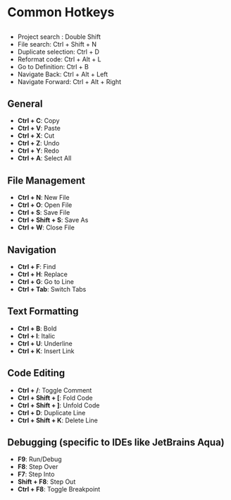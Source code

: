 
# Common Hotkeys

## 
- Project search : Double Shift
- File search: Ctrl + Shift + N
- Duplicate selection: Ctrl + D
- Reformat code: Ctrl + Alt + L
- Go to Definition: Ctrl + B
- Navigate Back: Ctrl + Alt + Left
- Navigate Forward: Ctrl + Alt + Right



## General
- **Ctrl + C**: Copy
- **Ctrl + V**: Paste
- **Ctrl + X**: Cut
- **Ctrl + Z**: Undo
- **Ctrl + Y**: Redo
- **Ctrl + A**: Select All

## File Management
- **Ctrl + N**: New File
- **Ctrl + O**: Open File
- **Ctrl + S**: Save File
- **Ctrl + Shift + S**: Save As
- **Ctrl + W**: Close File

## Navigation
- **Ctrl + F**: Find
- **Ctrl + H**: Replace
- **Ctrl + G**: Go to Line
- **Ctrl + Tab**: Switch Tabs

## Text Formatting
- **Ctrl + B**: Bold
- **Ctrl + I**: Italic
- **Ctrl + U**: Underline
- **Ctrl + K**: Insert Link

## Code Editing
- **Ctrl + /**: Toggle Comment
- **Ctrl + Shift + [**: Fold Code
- **Ctrl + Shift + ]**: Unfold Code
- **Ctrl + D**: Duplicate Line
- **Ctrl + Shift + K**: Delete Line

## Debugging (specific to IDEs like JetBrains Aqua)
- **F9**: Run/Debug
- **F8**: Step Over
- **F7**: Step Into
- **Shift + F8**: Step Out
- **Ctrl + F8**: Toggle Breakpoint
